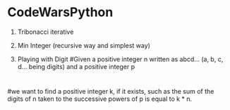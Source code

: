 # CodeWarsPython

1. Tribonacci iterative

2. Min Integer (recursive way and simplest way)

3. Playing with Digit 
#Given a positive integer n written as abcd... (a, b, c, d... being digits) and a positive integer p
#
#we want to find a positive integer k, if it exists, such as the sum of the digits of n taken to the successive powers of p is equal to k * n.

